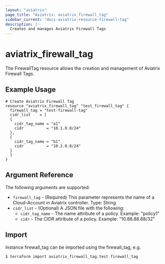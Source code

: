 ```yaml
---
layout: "aviatrix"
page_title: "Aviatrix: aviatrix_firewall_tag"
sidebar_current: "docs-aviatrix-resource-firewall-tag"
description: |-
  Creates and manages Aviatrix Firewall Tags
---
```


# aviatrix_firewall_tag

The FirewallTag resource allows the creation and management of Aviatrix Firewall Tags.

## Example Usage

```hcl
# Create Aviatrix Firewall Tag
resource "aviatrix_firewall_tag" "test_firewall_tag" {
  firewall_tag = "test-firewall-tag"
  cidr_list    = [
  {
    cidr_tag_name = "a1"
    cidr          = "10.1.0.0/24"
  },
  {
    cidr_tag_name = "b1"
    cidr          = "10.2.0.0/24"
  }
  ]
}
```

## Argument Reference

The following arguments are supported:

* `firewall_tag` - (Required) This parameter represents the name of a Cloud-Account in Aviatrix controller. Type: String
* `cidr_list` - (Optional) A JSON file with the following:
  * `cidr_tag_name` - The name attribute of a policy. Example: "policy1"
  * `cidr` - The CIDR attribute of a policy. Example: "10.88.88.88/32"

## Import

Instance firewall_tag can be imported using the firewall_tag, e.g.

```
$ terraform import aviatrix_firewall_tag.test firewall_tag
```